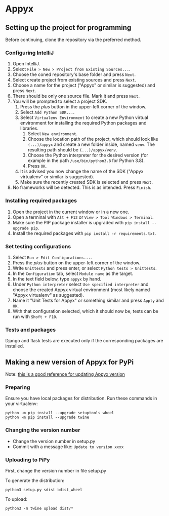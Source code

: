 # Appyx

## Setting up the project for programming
Before continuing, clone the repository via the preferred method.

### Configuring IntelliJ
1. Open IntelliJ.
2. Select `File > New > Project from Existing Sources...`.
3. Choose the coned repository's base folder and press `Next`.
4. Select create project from existing sources and press `Next`.
5. Choose a name for the project ("Appyx" or similar is suggested) and press `Next`.
6. There should be only one source file. Mark it and press `Next`.
7. You will be prompted to select a project SDK.
    1. Press the _plus_ button in the upper-left corner of the window.
    2. Select `Add Python SDK...`.
    3. Select `Virtualenv Environment` to create a new Python virtual environment for installing the required Python packages and libraries.
        1. Select `New environment`.
        2. Choose the location path of the project, which should look like `(...)/appyx` and create a new folder inside, named `venv`. The resulting path should be `(...)/appyx/venv`.
        3. Choose the Python interpreter for the desired version (for example in the path `/use/bin/python3.8` for Python 3.8).
        4. Press `OK`.
    4. It is advised you now change the name of the SDK ("Appyx virtualenv" or similar is suggested).
    5. Make sure the recently created SDK is selected and press `Next`.
8. No frameworks will be detected. This is as intended. Press `Finish`.

### Installing required packages
1. Open the project in the current window or in a new one.
2. Open a terminal with `Alt + F12` or `View > Tool Windows > Terminal`.
3. Make sure the PIP package installer is upgraded with `pip install --upgrade pip`.
4. Install the required packages with `pip install -r requirements.txt`.

### Set testing configurations
1. Select `Run > Edit Configurations...`.
2. Press the _plus_ button on the upper-left corner of the window.
3. Write `Unittests` and press enter, or select `Python tests > Unittests`.
4. In the `Configuration` tab, select `Module name` as the target.
5. In the text field below, type `appyx` by hand.
6. Under `Python interpreter` select `Use specified interpreter` and choose the created Appyx virtual environment (most likely named "Appyx virtualenv" as suggested).
7. Name it "Unit Tests for Appyx" or something similar and press `Apply` and `OK`.
8. With that configuration selected, which it should now be, tests can be run with `Shoft + F10`.

### Tests and packages
Django and flask tests are executed only if the corresponding packages are installed.

## Making a new version of Appyx for PyPi
Note: [this is a good reference for updating Appyx version](https://widdowquinn.github.io/coding/update-pypi-package/)

### Preparing
Ensure you have local packages for distribution. Run these commands in your virtualenv:

```
python -m pip install --upgrade setuptools wheel
python -m pip install --upgrade twine
```

### Changing the version number
- Change the version number in setup.py
- Commit with a message like: `Update to version xxxx`

### Uploading to PiPy
First, change the version number in file setup.py

To generate the distribution:
```
python3 setup.py sdist bdist_wheel
```

To upload:
```
python3 -m twine upload dist/*
```